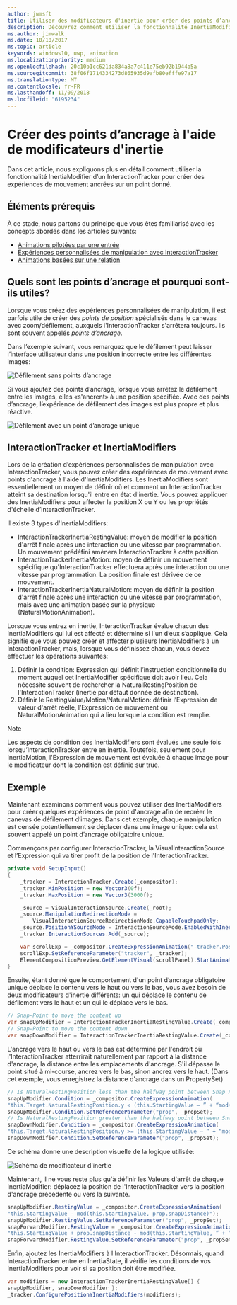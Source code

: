 ```yaml
---
author: jwmsft
title: Utiliser des modificateurs d'inertie pour créer des points d’ancrage
description: Découvrez comment utiliser la fonctionnalité InertiaModifier d’un InteractionTracker pour créer des expériences de mouvement ancrées sur un point donné.
ms.author: jimwalk
ms.date: 10/10/2017
ms.topic: article
keywords: windows10, uwp, animation
ms.localizationpriority: medium
ms.openlocfilehash: 20c10b1cc621da834a8a7c411e75eb92b1944b5a
ms.sourcegitcommit: 38f06f1714334273d865935d9afb80efffe97a17
ms.translationtype: MT
ms.contentlocale: fr-FR
ms.lasthandoff: 11/09/2018
ms.locfileid: "6195234"
---
```

# <a name="create-snap-points-with-inertia-modifiers"></a>Créer des points d’ancrage à l'aide de modificateurs d'inertie

Dans cet article, nous expliquons plus en détail comment utiliser la fonctionnalité InertiaModifier d’un InteractionTracker pour créer des expériences de mouvement ancrées sur un point donné.

## <a name="prerequisites"></a>Éléments prérequis

À ce stade, nous partons du principe que vous êtes familiarisé avec les concepts abordés dans les articles suivants:

- [Animations pilotées par une entrée](input-driven-animations.md)
- [Expériences personnalisées de manipulation avec InteractionTracker](interaction-tracker-manipulations.md)
- [Animations basées sur une relation](relation-animations.md)

## <a name="what-are-snap-points-and-why-are-they-useful"></a>Quels sont les points d’ancrage et pourquoi sont-ils utiles?

Lorsque vous créez des expériences personnalisées de manipulation, il est parfois utile de créer des _points de position_ spécialisés dans le canevas avec zoom/défilement, auxquels l'InteractionTracker s'arrêtera toujours. Ils sont souvent appelés _points d’ancrage_.

Dans l’exemple suivant, vous remarquez que le défilement peut laisser l’interface utilisateur dans une position incorrecte entre les différentes images:

![Défilement sans points d’ancrage](images/animation/snap-points-none.gif)

Si vous ajoutez des points d’ancrage, lorsque vous arrêtez le défilement entre les images, elles «s'ancrent» à une position spécifiée. Avec des points d’ancrage, l’expérience de défilement des images est plus propre et plus réactive.

![Défilement avec un point d’ancrage unique](images/animation/snap-points-single.gif)

## <a name="interactiontracker-and-inertiamodifiers"></a>InteractionTracker et InertiaModifiers

Lors de la création d’expériences personnalisées de manipulation avec InteractionTracker, vous pouvez créer des expériences de mouvement avec points d'ancrage à l'aide d'InertiaModifiers. Les InertiaModifiers sont essentiellement un moyen de définir où et comment un InteractionTracker atteint sa destination lorsqu'il entre en état d'inertie. Vous pouvez appliquer des InertiaModifiers pour affecter la position X ou Y ou les propriétés d'échelle d’InteractionTracker.

Il existe 3 types d'InertiaModifiers:

- InteractionTrackerInertiaRestingValue: moyen de modifier la position d'arrêt finale après une interaction ou une vitesse par programmation. Un mouvement prédéfini amènera InteractionTracker à cette position.
- InteractionTrackerInertiaMotion: moyen de définir un mouvement spécifique qu'InteractionTracker effectuera après une interaction ou une vitesse par programmation. La position finale est dérivée de ce mouvement.
- InteractionTrackerInertiaNaturalMotion: moyen de définir la position d'arrêt finale après une interaction ou une vitesse par programmation, mais avec une animation basée sur la physique (NaturalMotionAnimation).

Lorsque vous entrez en inertie, InteractionTracker évalue chacun des InertiaModifiers qui lui est affecté et détermine si l'un d’eux s’applique. Cela signifie que vous pouvez créer et affecter plusieurs InertiaModifiers à un InteractionTracker, mais, lorsque vous définissez chacun, vous devez effectuer les opérations suivantes:

1. Définir la condition: Expression qui définit l’instruction conditionnelle du moment auquel cet InertiaModifier spécifique doit avoir lieu. Cela nécessite souvent de rechercher la NaturalRestingPosition de l'InteractionTracker (inertie par défaut donnée de destination).
1. Définir le RestingValue/Motion/NaturalMotion: définir l’Expression de valeur d'arrêt réelle, l’Expression de mouvement ou NaturalMotionAnimation qui a lieu lorsque la condition est remplie.

> [!NOTE]
> Les aspects de condition des InertiaModifiers sont évalués une seule fois lorsqu’InteractionTracker entre en inertie. Toutefois, seulement pour InertiaMotion, l'Expression de mouvement est évaluée à chaque image pour le modificateur dont la condition est définie sur true.

## <a name="example"></a>Exemple

Maintenant examinons comment vous pouvez utiliser des InertiaModifiers pour créer quelques expériences de point d'ancrage afin de recréer le canevas de défilement d’images. Dans cet exemple, chaque manipulation est censée potentiellement se déplacer dans une image unique: cela est souvent appelé un point d’ancrage obligatoire unique.

Commençons par configurer InteractionTracker, la VisualInteractionSource et l’Expression qui va tirer profit de la position de l'InteractionTracker.

```csharp
private void SetupInput()
{
    _tracker = InteractionTracker.Create(_compositor);
    _tracker.MinPosition = new Vector3(0f);
    _tracker.MaxPosition = new Vector3(3000f);

    _source = VisualInteractionSource.Create(_root);
    _source.ManipulationRedirectionMode =
        VisualInteractionSourceRedirectionMode.CapableTouchpadOnly;
    _source.PositionYSourceMode = InteractionSourceMode.EnabledWithInertia;
    _tracker.InteractionSources.Add(_source);

    var scrollExp = _compositor.CreateExpressionAnimation("-tracker.Position.Y");
    scrollExp.SetReferenceParameter("tracker", _tracker);
    ElementCompositionPreview.GetElementVisual(scrollPanel).StartAnimation("Offset.Y", scrollExp);
}
```

Ensuite, étant donné que le comportement d'un point d’ancrage obligatoire unique déplace le contenu vers le haut ou vers le bas, vous avez besoin de deux modificateurs d'inertie différents: un qui déplace le contenu de défilement vers le haut et un qui le déplace vers le bas.

```csharp
// Snap-Point to move the content up
var snapUpModifier = InteractionTrackerInertiaRestingValue.Create(_compositor);
// Snap-Point to move the content down
var snapDownModifier = InteractionTrackerInertiaRestingValue.Create(_compositor);
```

L'ancrage vers le haut ou vers le bas est déterminé par l'endroit où l'InteractionTracker atterrirait naturellement par rapport à la distance d'ancrage, la distance entre les emplacements d'ancrage. S'il dépasse le point situé à mi-course, ancrez vers le bas, sinon ancrez vers le haut. (Dans cet exemple, vous enregistrez la distance d'ancrage dans un PropertySet)

```csharp
// Is NaturalRestingPosition less than the halfway point between Snap Points?
snapUpModifier.Condition = _compositor.CreateExpressionAnimation(
"this.Target.NaturalRestingPosition.y < (this.StartingValue – ” + “mod(this.StartingValue, prop.snapDistance) + prop.snapDistance / 2)");
snapUpModifier.Condition.SetReferenceParameter("prop", _propSet);
// Is NaturalRestingPosition greater than the halfway point between Snap Points?
snapDownModifier.Condition = _compositor.CreateExpressionAnimation(
"this.Target.NaturalRestingPosition.y >= (this.StartingValue – ” + “mod(this.StartingValue, prop.snapDistance) + prop.snapDistance / 2)");
snapDownModifier.Condition.SetReferenceParameter("prop", _propSet);
```

Ce schéma donne une description visuelle de la logique utilisée:

![Schéma de modificateur d'inertie](images/animation/inertia-modifier-diagram.png)

Maintenant, il ne vous reste plus qu'à définir les Valeurs d'arrêt de chaque InertiaModifier: déplacez la position de l'InteractionTracker vers la position d'ancrage précédente ou vers la suivante.

```csharp
snapUpModifier.RestingValue = _compositor.CreateExpressionAnimation(
"this.StartingValue - mod(this.StartingValue, prop.snapDistance)");
snapUpModifier.RestingValue.SetReferenceParameter("prop", _propSet);
snapForwardModifier.RestingValue = _compositor.CreateExpressionAnimation(
"this.StartingValue + prop.snapDistance - mod(this.StartingValue, ” + “prop.snapDistance)");
snapForwardModifier.RestingValue.SetReferenceParameter("prop", _propSet);
```

Enfin, ajoutez les InertiaModifiers à l'InteractionTracker. Désormais, quand InteractionTracker entre en InertiaState, il vérifie les conditions de vos InertiaModifiers pour voir si sa position doit être modifiée.

```csharp
var modifiers = new InteractionTrackerInertiaRestingValue[] { 
snapUpModifier, snapDownModifier };
_tracker.ConfigurePositionYInertiaModifiers(modifiers);
```